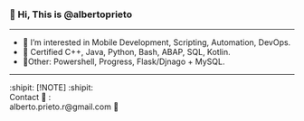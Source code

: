 <p>
  <h3>👋 Hi, This is @albertoprieto</h3>
</p>
<hr>

- 👀 I’m interested in Mobile Development, Scripting, Automation, DevOps.
- 💞️ Certified C++, Java, Python, Bash, ABAP, SQL, Kotlin.
- 🌱Other: Powershell, Progress, Flask/Djnago + MySQL.  

<hr>
:shipit: [!NOTE] :shipit: <br>
Contact 📧 : <br>
  alberto.prieto.r@gmail.com 👀

<!---
albertoprieto/albertoprieto is a ✨ special ✨ repository because its `README.md` (this file) appears on your GitHub profile.
You can click the Preview link to take a look at your changes.
--->
